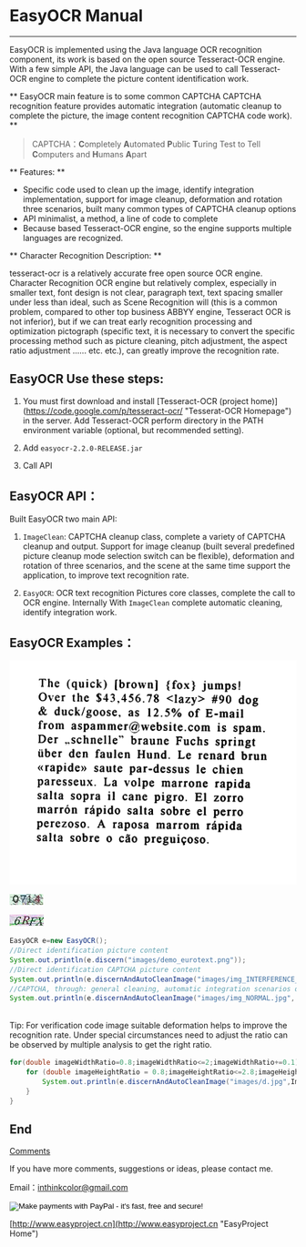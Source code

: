# EasyOCR Manual

---------------


EasyOCR is implemented using the Java language OCR recognition component, its work is based on the open source Tesseract-OCR engine. With a few simple API, the Java language can be used to call Tesseract-OCR engine to complete the picture content identification work.

** EasyOCR main feature is to some common CAPTCHA CAPTCHA recognition feature provides automatic integration (automatic cleanup to complete the picture, the image content recognition CAPTCHA code work). **

> CAPTCHA：**C**ompletely **A**utomated **P**ublic **T**uring Test to Tell **C**omputers and **H**umans **A**part

** Features: **

- Specific code used to clean up the image, identify integration implementation, support for image cleanup, deformation and rotation three scenarios, built many common types of CAPTCHA cleanup options
- API minimalist, a method, a line of code to complete
- Because based Tesseract-OCR engine, so the engine supports multiple languages are recognized.

** Character Recognition Description: **

tesseract-ocr is a relatively accurate free open source OCR engine. Character Recognition OCR engine but relatively complex, especially in smaller text, font design is not clear, paragraph text, text spacing smaller under less than ideal, such as Scene Recognition will (this is a common problem, compared to other top business ABBYY engine, Tesseract OCR is not inferior), but if we can treat early recognition processing and optimization pictograph (specific text, it is necessary to convert the specific processing method such as picture cleaning, pitch adjustment, the aspect ratio adjustment ...... etc. etc.), can greatly improve the recognition rate.


##  EasyOCR Use these steps:

1. You must first download and install [Tesseract-OCR (project home)] (https://code.google.com/p/tesseract-ocr/ "Tesserat-OCR Homepage") in the server. Add Tesseract-OCR perform directory in the PATH environment variable (optional, but recommended setting).

2. Add `easyocr-2.2.0-RELEASE.jar`

3. Call API



##  EasyOCR API：


Built EasyOCR two main API:

1. `ImageClean`: CAPTCHA cleanup class, complete a variety of CAPTCHA cleanup and output. Support for image cleanup (built several predefined picture cleanup mode selection switch can be flexible), deformation and rotation of three scenarios, and the scene at the same time support the application, to improve text recognition rate.

2. `EasyOCR`: OCR text recognition Pictures core classes, complete the call to OCR engine. Internally With `ImageClean` complete automatic cleaning, identify integration work.



##  EasyOCR Examples：
![demo_eurotext.png](images/demo_eurotext.png)  

![img_INTERFERENCE_LINE.png](images/img_INTERFERENCE_LINE.png)  

![img_NORMAL.jpg](images/img_NORMAL.jpg) 

```JAVA
EasyOCR e=new EasyOCR();
//Direct identification picture content
System.out.println(e.discern("images/demo_eurotext.png")); 
//Direct identification CAPTCHA picture content
System.out.println(e.discernAndAutoCleanImage("images/img_INTERFERENCE_LINE.png",ImageType.CAPTCHA_INTERFERENCE_LINE)); 
//CAPTCHA, through: general cleaning, automatic integration scenarios deformation processing, identifying content
System.out.println(e.discernAndAutoCleanImage("images/img_NORMAL.jpg", ImageType.CAPTCHA_NORMAL, 1.6, 0.7));
		
```

Tip: For verification code image suitable deformation helps to improve the recognition rate. Under special circumstances need to adjust the ratio can be observed by multiple analysis to get the right ratio.
```JAVA
for(double imageWidthRatio=0.8;imageWidthRatio<=2;imageWidthRatio+=0.1){
	for (double imageHeightRatio = 0.8;imageHeightRatio<=2.8;imageHeightRatio+=0.1) {
		System.out.println(e.discernAndAutoCleanImage("images/d.jpg",ImageType.CAPTCHA_NORMAL,imageWidthRatio,imageHeightRatio));
	}
}
```



## End

[Comments](http://www.easyproject.cn/easyocr/en/index.jsp#about 'Comments')

If you have more comments, suggestions or ideas, please contact me.

Email：<inthinkcolor@gmail.com>

<p>
<form action="https://www.paypal.com/cgi-bin/webscr" method="post" target="_blank">
<input type="hidden" name="cmd" value="_xclick">
<input type="hidden" name="business" value="inthinkcolor@gmail.com">
<input type="hidden" name="item_name" value="EasyProject development Donation">
<input type="hidden" name="no_note" value="1">
<input type="hidden" name="tax" value="0">
<input type="image" src="http://www.easyproject.cn/images/paypaldonation5.jpg"  title="PayPal donation"  border="0" name="submit" alt="Make payments with PayPal - it's fast, free and secure!">
</form>
</P>


[http://www.easyproject.cn](http://www.easyproject.cn "EasyProject Home")